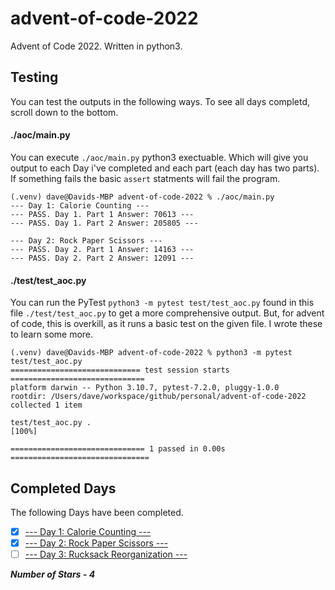 # advent-of-code-2022
Advent of Code 2022. Written in python3.

## Testing
You can test the outputs in the following ways. To see all days completd, scroll down to the bottom.

#### ./aoc/main.py
You can execute `./aoc/main.py` python3 exectuable. Which will give you output to each Day i've completed and each part (each day has two parts). If something fails the basic `assert` statments will fail the program.

```
(.venv) dave@Davids-MBP advent-of-code-2022 % ./aoc/main.py   
--- Day 1: Calorie Counting ---
--- PASS. Day 1. Part 1 Answer: 70613 ---
--- PASS. Day 1. Part 2 Answer: 205805 ---

--- Day 2: Rock Paper Scissors ---
--- PASS. Day 2. Part 1 Answer: 14163 ---
--- PASS. Day 2. Part 2 Answer: 12091 ---
```

#### ./test/test_aoc.py
You can run the PyTest `python3 -m pytest test/test_aoc.py` found in this file `./test/test_aoc.py` to get a more comprehensive output. But, for advent of code, this is overkill, as it runs a basic test on the given file. I wrote these to learn some more.

```
(.venv) dave@Davids-MBP advent-of-code-2022 % python3 -m pytest test/test_aoc.py
============================= test session starts ==============================
platform darwin -- Python 3.10.7, pytest-7.2.0, pluggy-1.0.0
rootdir: /Users/dave/workspace/github/personal/advent-of-code-2022
collected 1 item                                                               

test/test_aoc.py .                                                       [100%]

============================== 1 passed in 0.00s ===============================

```

## Completed Days
The following Days have been completed.

- [x] [--- Day 1: Calorie Counting ---](https://adventofcode.com/2022/day/1)
- [x] [--- Day 2: Rock Paper Scissors ---](https://adventofcode.com/2022/day/2)
- [ ] [--- Day 3: Rucksack Reorganization ---](https://adventofcode.com/2022/day/3)

***Number of Stars - 4***
